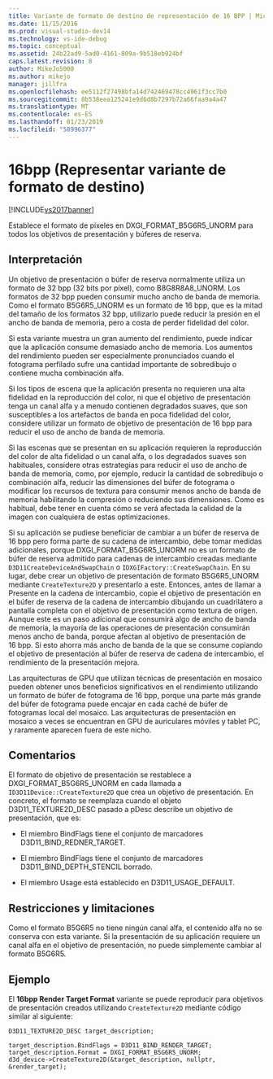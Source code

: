 ```yaml
---
title: Variante de formato de destino de representación de 16 BPP | Microsoft Docs
ms.date: 11/15/2016
ms.prod: visual-studio-dev14
ms.technology: vs-ide-debug
ms.topic: conceptual
ms.assetid: 24b22ad9-5ad0-4161-809a-9b518eb924bf
caps.latest.revision: 8
author: MikeJo5000
ms.author: mikejo
manager: jillfra
ms.openlocfilehash: ee5112f27498bfa14d742469478cc4961f3cc7b0
ms.sourcegitcommit: 8b538eea125241e9d6d8b7297b72a66faa9a4a47
ms.translationtype: MT
ms.contentlocale: es-ES
ms.lasthandoff: 01/23/2019
ms.locfileid: "58996377"
---
```

# <a name="16bpp-render-target-format-variant"></a>16bpp (Representar variante de formato de destino)
[!INCLUDE[vs2017banner](../includes/vs2017banner.md)]

Establece el formato de píxeles en DXGI_FORMAT_B5G6R5_UNORM para todos los objetivos de presentación y búferes de reserva.  
  
## <a name="interpretation"></a>Interpretación  
 Un objetivo de presentación o búfer de reserva normalmente utiliza un formato de 32 bpp (32 bits por píxel), como B8G8R8A8_UNORM. Los formatos de 32 bpp pueden consumir mucho ancho de banda de memoria. Como el formato B5G6R5_UNORM es un formato de 16 bpp, que es la mitad del tamaño de los formatos 32 bpp, utilizarlo puede reducir la presión en el ancho de banda de memoria, pero a costa de perder fidelidad del color.  
  
 Si esta variante muestra un gran aumento del rendimiento, puede indicar que la aplicación consume demasiado ancho de memoria. Los aumentos del rendimiento pueden ser especialmente pronunciados cuando el fotograma perfilado sufre una cantidad importante de sobredibujo o contiene mucha combinación alfa.  
  
 Si los tipos de escena que la aplicación presenta no requieren una alta fidelidad en la reproducción del color, ni que el objetivo de presentación tenga un canal alfa y a menudo contienen degradados suaves, que son susceptibles a los artefactos de banda en poca fidelidad del color, considere utilizar un formato de objetivo de presentación de 16 bpp para reducir el uso de ancho de banda de memoria.  
  
 Si las escenas que se presentan en su aplicación requieren la reproducción del color de alta fidelidad o un canal alfa, o los degradados suaves son habituales, considere otras estrategias para reducir el uso de ancho de banda de memoria, como, por ejemplo, reducir la cantidad de sobredibujo o combinación alfa, reducir las dimensiones del búfer de fotograma o modificar los recursos de textura para consumir menos ancho de banda de memoria habilitando la compresión o reduciendo sus dimensiones. Como es habitual, debe tener en cuenta cómo se verá afectada la calidad de la imagen con cualquiera de estas optimizaciones.  
  
 Si su aplicación se pudiese beneficiar de cambiar a un búfer de reserva de 16 bpp pero forma parte de su cadena de intercambio, debe tomar medidas adicionales, porque DXGI_FORMAT_B5G6R5_UNORM no es un formato de búfer de reserva admitido para cadenas de intercambio creadas mediante `D3D11CreateDeviceAndSwapChain` o `IDXGIFactory::CreateSwapChain`. En su lugar, debe crear un objetivo de presentación de formato B5G6R5_UNORM mediante `CreateTexture2D` y presentarlo a este. Entonces, antes de llamar a Presente en la cadena de intercambio, copie el objetivo de presentación en el búfer de reserva de la cadena de intercambio dibujando un cuadrilátero a pantalla completa con el objetivo de presentación como textura de origen. Aunque este es un paso adicional que consumirá algo de ancho de banda de memoria, la mayoría de las operaciones de presentación consumirán menos ancho de banda, porque afectan al objetivo de presentación de 16 bpp. Si esto ahorra más ancho de banda de la que se consume copiando el objetivo de presentación al búfer de reserva de cadena de intercambio, el rendimiento de la presentación mejora.  
  
 Las arquitecturas de GPU que utilizan técnicas de presentación en mosaico pueden obtener unos beneficios significativos en el rendimiento utilizando un formato de búfer de fotograma de 16 bpp, porque una parte más grande del búfer de fotograma puede encajar en cada caché de búfer de fotogramas local del mosaico. Las arquitecturas de presentación en mosaico a veces se encuentran en GPU de auriculares móviles y tablet PC, y raramente aparecen fuera de este nicho.  
  
## <a name="remarks"></a>Comentarios  
 El formato de objetivo de presentación se restablece a DXGI_FORMAT_B5G6R5_UNORM en cada llamada a `ID3D11Device::CreateTexture2D` que crea un objetivo de presentación. En concreto, el formato se reemplaza cuando el objeto D3D11_TEXTURE2D_DESC pasado a pDesc describe un objetivo de presentación, que es:  
  
-   El miembro BindFlags tiene el conjunto de marcadores D3D11_BIND_REDNER_TARGET.  
  
-   El miembro BindFlags tiene el conjunto de marcadores D3D11_BIND_DEPTH_STENCIL borrado.  
  
-   El miembro Usage está establecido en D3D11_USAGE_DEFAULT.  
  
## <a name="restrictions-and-limitations"></a>Restricciones y limitaciones  
 Como el formato B5G6R5 no tiene ningún canal alfa, el contenido alfa no se conserva con esta variante. Si la presentación de su aplicación requiere un canal alfa en el objetivo de presentación, no puede simplemente cambiar al formato B5G6R5.  
  
## <a name="example"></a>Ejemplo  
 El **16bpp Render Target Format** variante se puede reproducir para objetivos de presentación creados utilizando `CreateTexture2D` mediante código similar al siguiente:  
  
```  
D3D11_TEXTURE2D_DESC target_description;  
  
target_description.BindFlags = D3D11_BIND_RENDER_TARGET;  
target_description.Format = DXGI_FORMAT_B5G6R5_UNORM;  
d3d_device->CreateTexture2D(&target_description, nullptr, &render_target);  
```
